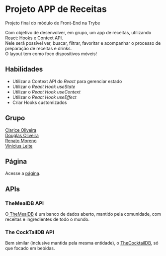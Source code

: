 # Projeto APP de Receitas

<p>Projeto final do módulo de Front-End na Trybe</p>
<p>Com objetivo de desenvolver, em grupo, um app de receitas, utilizando React: Hooks e Context API.
<br>
Nele será possível ver, buscar, filtrar, favoritar e acompanhar o processo de preparação de receitas e drinks.
<br>
O layout tem como foco dispositivos móveis!
</p>

## Habilidades

- Utilizar a Context API do _React_ para gerenciar estado
- Utilizar o _React Hook useState_
- Utilizar o _React Hook useContext_
- Utilizar o _React Hook useEffect_
- Criar Hooks customizados

## Grupo

<a href="https://github.com/claoliveira89" >Clarice Oliveira</a>
<br>
<a href="https://github.com/Doug77" >Douglas Oliveira</a>
<br>
<a href="https://github.com/ree1moreno" >Renato Moreno</a>
<br>
<a href="https://github.com/viniciusldn" >Vinicius Leite</a>

## Página

<p>Acesse a <a href="https://recipes-app-navy.vercel.app/">página</a>.</p>

## APIs

### TheMealDB API

<p>O<a href="https://www.themealdb.com/" > TheMealDB</a> é um banco de dados aberto, mantido pela comunidade, com receitas e ingredientes de todo o mundo.</p>

### The CockTailDB API

<p>Bem similar (inclusive mantida pela mesma entidade), o <a href="https://www.thecocktaildb.com/">TheCocktailDB</a>, só que focado em bebidas.</p>
